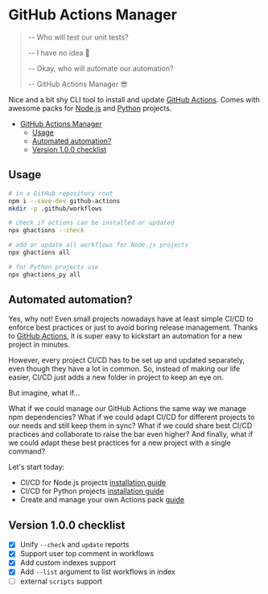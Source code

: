 # GitHub Actions Manager

> -- Who will test our unit tests?
> 
> -- I have no idea 🤨
> 
> -- Okay, who will automate our automation?
> 
> -- GitHub Actions Manager 😎

Nice and a bit shy CLI tool to install and update [GitHub Actions](https://github.com/features/actions).
Comes with awesome packs for [Node.js](./workflows/README.md) and [Python](./workflows_py/README.md) projects.

- [GitHub Actions Manager](#github-actions-manager)
  - [Usage](#usage)
  - [Automated automation?](#automated-automation)
  - [Version 1.0.0 checklist](#version-100-checklist)

## Usage

```bash
# in a GitHub repository root
npm i --save-dev github-actions
mkdir -p .github/workflows

# check if actions can be installed or updated
npx ghactions --check

# add or update all workflows for Node.js projects
npx ghactions all

# for Python projects use
npx ghactions_py all
```

## Automated automation?

Yes, why not! Even small projects nowadays have at least simple CI/CD to enforce best practices
or just to avoid boring release management. Thanks to [GitHub Actions](https://github.com/features/actions),
it is super easy to kickstart an automation for a new project in minutes.

However, every project CI/CD has to be set up and updated separately, even though they have a lot in common.
So, instead of making our life easier, CI/CD just adds a new folder in project to keep an eye on.

But imagine, what if...

What if we could manage our GitHub Actions the same way we manage npm dependencies?
What if we could adapt CI/CD for different projects to our needs and still keep them in sync?
What if we could share best CI/CD practices and collaborate to raise the bar even higher?
And finally, what if we could adapt these best practices for a new project with a single command?

Let's start today:
- CI/CD for Node.js projects [installation guide](./workflows/README.md)
- CI/CD for Python projects [installation guide](./workflows_py/README.md)
- Create and manage your own Actions pack [guide](./CUSTOM.md)

## Version 1.0.0 checklist

- [x] Unify `--check` and `update` reports
- [x] Support user top comment in workflows
- [x] Add custom indexes support
- [x] Add `--list` argument to list workflows in index
- [ ] external `scripts` support
